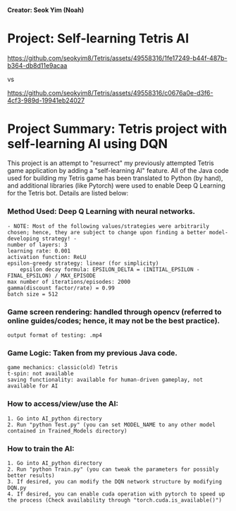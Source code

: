 #### Creator: Seok Yim (Noah)

# Project: Self-learning Tetris AI #


https://github.com/seokyim8/Tetris/assets/49558316/1fe17249-b44f-487b-b364-db8d11e9acaa

vs

https://github.com/seokyim8/Tetris/assets/49558316/c0676a0e-d3f6-4cf3-989d-19941eb24027




# Project Summary: Tetris project with self-learning AI using DQN

This project is an attempt to "resurrect" my previously attempted Tetris game application by adding a "self-learning AI" feature. All of the Java code used for building my Tetris game has been translated 
to Python (by hand), and additional libraries (like Pytorch) were used to enable Deep Q Learning for the Tetris bot. Details are listed below:

### Method Used: Deep Q Learning with neural networks.
    - NOTE: Most of the following values/strategies were arbitrarily chosen; hence, they are subject to change upon finding a better model-developing strategy! -
    number of layers: 3
    learning rate: 0.001
    activation function: ReLU
    epsilon-greedy strategy: linear (for simplicity)
        epsilon decay formula: EPSILON_DELTA = (INITIAL_EPSILON - FINAL_EPSILON) / MAX_EPISODE
    max number of iterations/episodes: 2000 
    gamma(discount factor/rate) = 0.99
    batch size = 512

### Game screen rendering: handled through opencv (referred to online guides/codes; hence, it may not be the best practice).
    output format of testing: .mp4

### Game Logic: Taken from my previous Java code.
    game mechanics: classic(old) Tetris
    t-spin: not available
    saving functionality: available for human-driven gameplay, not available for AI

### How to access/view/use the AI:
    1. Go into AI_python directory
    2. Run "python Test.py" (you can set MODEL_NAME to any other model contained in Trained_Models directory)

### How to train the AI:
    1. Go into AI_python directory
    2. Run "python Train.py" (you can tweak the parameters for possibly better results)
    3. If desired, you can modify the DQN network structure by modifying DQN.py
    4. If desired, you can enable cuda operation with pytorch to speed up the process (Check availability through "torch.cuda.is_available()") 
